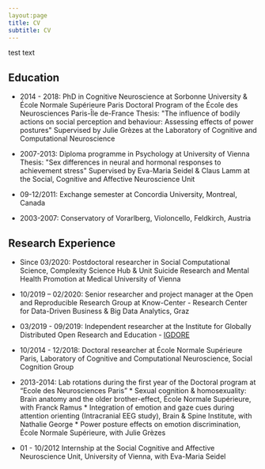 ```yaml
---
layout:page
title: CV
subtitle: CV
---
```


test text

## Education

* 2014 - 2018: PhD in Cognitive Neuroscience at Sorbonne University & École Normale Supérieure Paris 
  Doctoral Program of the École des Neurosciences Paris-Île de-France
  Thesis: "The influence of bodily actions on social perception and behaviour: Assessing effects of power postures"
  Supervised by Julie Grèzes at the Laboratory of Cognitive and Computational Neuroscience

* 2007-2013: Diploma programme in Psychology at University of Vienna 
  Thesis: "Sex differences in neural and hormonal responses to achievement stress"
  Supervised by Eva-Maria Seidel & Claus Lamm at the Social, Cognitive and Affective Neuroscience Unit
  
* 09-12/2011: Exchange semester at Concordia University, Montreal, Canada

* 2003-2007: Conservatory of Vorarlberg, Violoncello, Feldkirch, Austria



## Research Experience

* Since 03/2020: Postdoctoral researcher in Social Computational Science, Complexity Science Hub & Unit Suicide Research and Mental Health Promotion at Medical University of Vienna

* 10/2019 – 02/2020: Senior researcher and project manager at the Open and Reproducible Research Group at Know-Center - Research Center for Data-Driven Business & Big Data Analytics, Graz

* 03/2019 - 09/2019: Independent researcher at the Institute for Globally Distributed Open Research and Education - [IGDORE](https://igdore.org/)

* 10/2014 - 12/2018: Doctoral researcher at École Normale Supérieure Paris, Laboratory of Cognitive and Computational Neuroscience, Social Cognition Group

* 2013-2014: Lab rotations during the first year of the Doctoral program at “Ecole des Neurosciences Paris”
        * Sexual cognition & homosexuality: Brain anatomy and the older brother-effect, École Normale Supérieure, with Franck Ramus 
        * Integration of emotion and gaze cues during attention orienting (Intracranial EEG study), Brain & Spine Institute, with Nathalie George
        * Power posture effects on emotion discrimination, École Normale Supérieure, with Julie Grèzes
      
* 01 - 10/2012 Internship at the Social Cognitive and Affective Neuroscience Unit, University of Vienna, with Eva-Maria Seidel
